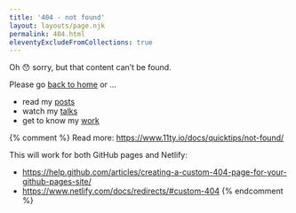 ```yaml
---
title: '404 - not found'
layout: layouts/page.njk
permalink: 404.html
eleventyExcludeFromCollections: true
---
```


Oh 😯 sorry, but that content can’t be found.

Please go [back to home](/) or ...
- read my [posts](/posts)
- watch my [talks](/talks)
- get to know my [work](/work)

{% comment %}
Read more: https://www.11ty.io/docs/quicktips/not-found/

This will work for both GitHub pages and Netlify:

- https://help.github.com/articles/creating-a-custom-404-page-for-your-github-pages-site/
- https://www.netlify.com/docs/redirects/#custom-404
  {% endcomment %}

